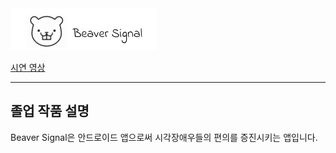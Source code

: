 
<img src="./app/src/main/res/drawable/logo.png">

[시연 영상](https://youtu.be/-PTSs4IojUQ)

------

## 졸업 작품 설명

Beaver Signal은 안드로이드 앱으로써 시각장애우들의 편의를 증진시키는 앱입니다.




